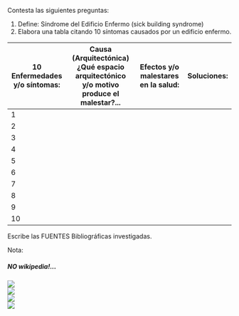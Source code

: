 Contesta las siguientes preguntas:
1. Define: Síndrome del Edificio Enfermo (sick building syndrome)
2. Elabora una tabla citando 10 síntomas causados por un edificio enfermo.

<table class="fullwidth mdl-data-table left-table-align M218Table"><thead><tr><th>10 Enfermedades<br>y/o síntomas:</th><th>Causa (Arquitectónica)<br>¿Qué espacio arquitectónico<br>y/o motivo produce el malestar?...</th><th>Efectos y/o<br>malestares en la salud:</th><th>Soluciones:</th></tr></thead><tbody><tr><td>1</td><td></td><td></td><td></td></tr><tr><td>2</td><td></td><td></td><td></td></tr><tr><td>3</td><td></td><td></td><td></td></tr><tr><td>4</td><td></td><td></td><td></td></tr><tr><td>5</td><td></td><td></td><td></td></tr><tr><td>6</td><td></td><td></td><td></td></tr><tr><td>7</td><td></td><td></td><td></td></tr><tr><td>8</td><td></td><td></td><td></td></tr><tr><td>9</td><td></td><td></td><td></td></tr><tr><td>10</td><td></td><td></td><td></td></tr></tbody></table>



Escribe las FUENTES Bibliográficas investigadas.

Nota:
##### NO wikipedia!...


<div class="mdl-grid">
<div class="mdl-cell mdl-cell--6-col mdl-typography--text-center full-height-img">
<img src="./content/2/M2.18/SickBuilding2.jpg">
</div>
<div class="mdl-cell mdl-cell--6-col mdl-typography--text-center">
<img src="./content/2/M2.18/SickBuilding.jpg">
</div>
<div class="mdl-cell mdl-cell--6-col mdl-typography--text-center">
<img src="./content/2/M2.18/SickBuilding.gif">
</div>
<div class="mdl-cell mdl-cell--6-col mdl-typography--text-center full-height-img">
<img src="./content/2/M2.18/SickBuildingSyndrome8.jpg">
</div>
</div>
